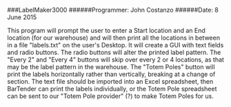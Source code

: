 ###LabelMaker3000
######Programmer: John Costanzo
######Date:       8 June 2015

This program will prompt the user to enter a Start location and an End location (for our
warehouse) and will then print all the locations in between in a file "labels.txt" on the user's
Desktop. It will create a GUI with text fields and radio buttons. The radio buttons will 
alter the printed label pattern. The "Every 2" and "Every 4" buttons will skip over every 2 or
4 locations, as that may be the label pattern in the warehouse. The "Totem Poles" button will 
print the labels horizontally rather than vertically, breaking at a change of section. The text
file should be imported into an Excel spreadsheet, then BarTender can print the labels 
individually, or the Totem Pole spreadsheet can be sent to our "Totem Pole provider" (?) to make
Totem Poles for us.
